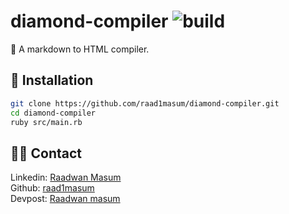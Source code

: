diamond-compiler ![build](https://api.travis-ci.com/raad1masum/personal-site.svg?branch=master&status=passed)
================
💎 A markdown to HTML compiler.

🔌 Installation
---------------
```sh
git clone https://github.com/raad1masum/diamond-compiler.git
cd diamond-compiler
ruby src/main.rb
```

## 👨‍💻 Contact

Linkedin: [Raadwan Masum](https://www.linkedin.com/in/raadwan-masum-9147bb1a5)
<br>
Github: [raad1masum](https://github.com/raad1masum)
<br>
Devpost: [Raadwan masum](https://devpost.com/raad1masum)
